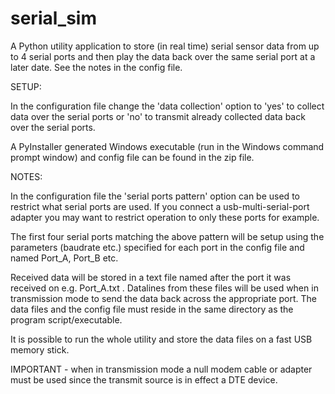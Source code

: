 # serial_sim
A Python utility application to store (in real time) serial sensor data from up to 4 serial ports and then play the data 
back over the same serial port at a later date. See the notes in the config file.


SETUP:

In the configuration file change the 'data collection' option to 'yes' to collect data over the serial ports or 'no' to
transmit already collected data back over the serial ports.

A PyInstaller generated Windows executable (run in the Windows command prompt window) and config file can be found in the zip file.

NOTES:

In the configuration file the 'serial ports pattern' option can be used to restrict what serial ports are used. If you 
connect a usb-multi-serial-port adapter you may want to restrict operation to only these ports for example.

The first four serial ports matching the above pattern will be setup using the parameters (baudrate etc.) specified for each port in the config file and named Port_A, Port_B etc.

Received data will be stored in a text file named after the port it was received on e.g. Port_A.txt . Datalines from
these files will be used when in transmission mode to send the data back across the appropriate port. The data files and
the config file must reside in the same directory as the program script/executable.

It is possible to run the whole utility and store the data files on a fast USB memory stick.

IMPORTANT - when in transmission mode a null modem cable or adapter must be used since the transmit source is in effect 
a DTE device.
 
 

